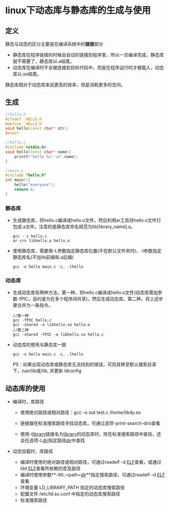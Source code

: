 # linux下动态库与静态库的生成与使用

## 定义

静态与动态的区分主要是在编译系统中的**链接**部分

- 静态库在程序链接的时候会自动的链接到程序里，所以一旦编译完成，静态库就不需要了，静态库以.a结尾。
-  动态库在编译时不会被连接到目标代码中，而是在程序运行时才被载入，动态库以.so结尾。 

静态库相对于动态库来说更高的效率，但是消耗更多的空间。

## 生成

~~~c++
//hello.h
#ifndef _HELLO_H
#define _HELLO_H
void hello(const char* str);
#endif

//hello.c
#include <stdio.h>  
void hello(const char* name){  
    printf("hello %s! \n",name);  
}

//main.c
#include "hello.h"  
int main(){  
	hello("everyone");  
	return 0;  
} 
~~~

### 静态库

- 生成静态库，将hello.c编译成hello.o文件，然后利用ar工具将hello.o文件打包成.a文件。注意的是静态库命名规范为lib[library_name].a。

  ~~~
  gcc - c hello.c
  ar crv libhello.a hello.o
  ~~~

- 使用静态库，需要用-L参数指定静态库位置(不在默认文件夹时)，-l参数指定静态库名(不加lib前缀和.a后缀)

  ~~~
  gcc -o hello main.c -L. -lhello
  ~~~

### 动态库

- 生成动态库有两种方法，第一种，将hello.c编译成hello.o文件(动态库需加参数-fPIC，目的是为在多个程序间共享)，然后生成动态库。第二种，将上述步骤合并为一条指令。

  ~~~
  //第一种
  gcc -fPIC hello.c
  gcc -shared -o libhello.so hello.o
  //第二种
  gcc -shared -fPIC -o libhello.so hello.c
  ~~~

- 动态库的使用与静态库一致

  ~~~
  gcc -o hello main.c -L. -lhello
  ~~~

  PS：如果出现动态库或静态库无法找到的错误，可将其移至默认搜索目录下，/usr/lib或/lib, 并更新 ldconfig

## 动态库的使用

- 编译时，库路径

  - 使用绝对路径或相对路径：gcc -o out test.c /home/libdy.so

  - 链接器在标准搜索路径寻找动态库，可通过选项-print-search-dirs查看
  - 使用-l<u>library</u>链接名为<u>library</u>的动态库时，除在标准搜索路径中查找，还会在选项-L<u>dir</u>指定路径<u>dir</u>中查找

- 动态加载时，库路径

  - 编译时使用的绝对路径或相对路径，可通过readelf -d <u>ELF</u>查看，或通过ldd  <u>ELF</u>查看所依赖的库及路径
  - 编译时使用参数**-Wl,-rpath=<u>dir</u>**指定搜索路径，可通过readelf -d <u>ELF</u>查看
  - 环境变量 LD_LIBRARY_PATH 指定的动态库搜索路径
  - 配置文件 /etc/ld.so.conf 中指定的动态库搜索路径
  - 标准搜索路径